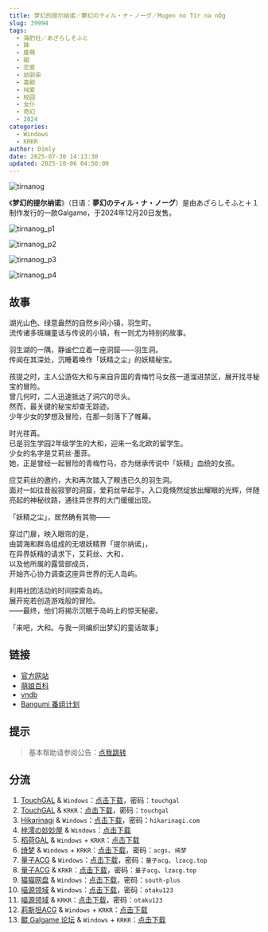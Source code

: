 ```yaml
---
title: 梦幻的提尔纳诺／夢幻のティル・ナ・ノーグ／Mugen no Tír na nÓg
slug: 39994
tags:
  - 海豹社／あざらしそふと
  - 妹
  - 废萌
  - 甜
  - 恋爱
  - 幼驯染
  - 喜剧
  - 纯爱
  - 校园
  - 女仆
  - 奇幻
  - 2024
categories:
  - Windows
  - KRKR
author: Dimly
date: 2025-07-30 14:13:30
updated: 2025-10-06 04:50:00
---
```


![tirnanog](https://static.30hb.cn/vndb/img/tirnanog.webp)

《**梦幻的提尔纳诺**》（日语：**夢幻のティル・ナ・ノーグ**）是由あざらしそふと＋１制作发行的一款Galgame，于2024年12月20日发售。

<!--more-->

![tirnanog_p1](https://static.30hb.cn/vndb/img/tirnanog_p1.webp)

![tirnanog_p2](https://static.30hb.cn/vndb/img/tirnanog_p2.webp)

![tirnanog_p3](https://static.30hb.cn/vndb/img/tirnanog_p3.webp)

![tirnanog_p4](https://static.30hb.cn/vndb/img/tirnanog_p4.webp)

## 故事

湖光山色、绿意盎然的自然乡间小镇，羽生町。  
流传诸多斑斓童话与传说的小镇，有一则尤为特别的故事。

羽生湖的一隅，静谧伫立着一座洞窟——羽生洞。  
传闻在其深处，沉睡着唤作「妖精之尘」的妖精秘宝。

孩提之时，主人公游佐大和与来自异国的青梅竹马女孩一道溜进禁区，展开找寻秘宝的冒险。  
曾几何时，二人迅速抵达了洞穴的尽头。  
然而，最关键的秘宝却查无踪迹。  
少年少女的梦想及冒险，在那一刻落下了帷幕。

时光荏苒。  
已是羽生学园2年级学生的大和，迎来一名北欧的留学生。  
少女的名字是艾莉丝·墨菲。  
她，正是曾经一起冒险的青梅竹马，亦为继承传说中「妖精」血统的女孩。

应艾莉丝的邀约，大和再次踏入了睽违已久的羽生洞。  
面对一如往昔般寂寥的洞窟，爱莉丝举起手，入口竟倏然绽放出耀眼的光辉，伴随亮起的神秘纹路，通往异世界的大门缓缓出现。

「妖精之尘」，居然确有其物——

穿过门扉，映入眼帘的是，  
由碧海和群岛组成的无垠妖精界「提尔纳诺」，  
在异界妖精的请求下，艾莉丝、大和，  
以及他所属的露营部成员，  
开始齐心协力调查这座异世界的无人岛屿。

利用社团活动的时间探索岛屿。  
展开宛若创造游戏般的冒险。  
——最终，他们将揭示沉眠于岛屿上的惊天秘密。

「来吧，大和。与我一同编织出梦幻的童话故事」

## 链接

- [官方网站](https://azarashi-soft-plusone.nexton-net.jp/tirnanog/)
- [萌娘百科](https://zh.moegirl.org.cn/%E6%A2%A6%E5%B9%BB%E7%9A%84%E6%8F%90%E5%B0%94%E7%BA%B3%E8%AF%BA)
- [vndb](https://vndb.org/v51477)
- [Bangumi 番组计划](https://bgm.tv/subject/501665)

## 提示

> 基本帮助请参阅公告：[点我跳转](/)

## 分流

1.  [TouchGAL](https://www.touchgal.us/) & `Windows`：[点击下载](https://pan.touchgal.net/s/A77YhP)，密码：`touchgal`
2.  [TouchGAL](https://www.touchgal.us/) & `KRKR`：[点击下载](https://pan.touchgal.net/s/QNNni6)，密码：`touchgal`
3.  [Hikarinagi](https://www.hikarinagi.net/) & `Windows`：[点击下载](https://pan.yurari.moe/s/730QTx)，密码：`hikarinagi.com`
4.  [梓澪の妙妙屋](https://zi0.cc/) & `Windows`：[点击下载](https://zi0.cc/%E5%90%88%E9%9B%86%E7%B3%BB%E5%88%97/%E6%B1%89%E5%8C%96galgame%E5%90%88%E9%9B%86/2025/01/%E6%96%B0%E6%B1%89%E5%8C%96%E4%BD%9C%E5%93%81/ADV/[%E3%81%82%E3%81%96%E3%82%89%E3%81%97%E3%81%9D%E3%81%B5%E3%81%A8%EF%BC%8B1]%20%E5%A4%A2%E5%B9%BB%E3%81%AE%E3%83%86%E3%82%A3%E3%83%AB%E3%83%BB%E3%83%8A%E3%83%BB%E3%83%8E%E3%83%BC%E3%82%B0%20%E6%A2%A6%E5%B9%BB%E7%9A%84%E6%8F%90%E5%B0%94%E7%BA%B3%E8%AF%BA%20%E6%B1%89%E5%8C%96%E7%A1%AC%E7%9B%98%E7%89%88%20[%E7%99%BD%E9%B8%BD%E6%B1%89%E5%8C%96%E7%BB%84].zip)
5.  [稻荷GAL](https://inarigal.com/) & `Windows` + `KRKR`：[点击下载](https://inarigal.com/detail/1155)
6.  [绮梦](https://acgs.one/) & `Windows` + `KRKR`：[点击下载](https://game.acgs.one/game/973.html)，密码：`acgs`、`绮梦`
7.  [量子ACG](https://lzacg.cc/) & `Windows`：[点击下载](https://lzacg.cc/8638)，密码：`量子acg`、`lzacg.top`
8.  [量子ACG](https://lzacg.cc/) & `KRKR`：[点击下载](https://lzacg.cc/8693)，密码：`量子acg`、`lzacg.top`
9.  [猫猫网盘](https://catcat.cloud/) & `Windows`：[点击下载](https://catcat.cloud/GalGame/SP%E5%90%8E%E7%AB%AF1[GalGame%E5%88%86%E5%8C%BA]/%E6%B1%89%E5%8C%96%E6%B8%B8%E6%88%8F%E6%9C%88%E4%BB%BD%E5%90%88%E9%9B%86-%E7%A6%BB%E6%95%A3/2025%E5%B9%B4%E6%B1%89%E5%8C%96%E5%90%88%E9%9B%86/01/%E6%96%B0%E6%B1%89%E5%8C%96%E4%BD%9C%E5%93%81/ADV/[%E3%81%82%E3%81%96%E3%82%89%E3%81%97%E3%81%9D%E3%81%B5%E3%81%A8%EF%BC%8B1]%20%E5%A4%A2%E5%B9%BB%E3%81%AE%E3%83%86%E3%82%A3%E3%83%AB%E3%83%BB%E3%83%8A%E3%83%BB%E3%83%8E%E3%83%BC%E3%82%B0%20%E6%A2%A6%E5%B9%BB%E7%9A%84%E6%8F%90%E5%B0%94%E7%BA%B3%E8%AF%BA%20%E6%B1%89%E5%8C%96%E7%A1%AC%E7%9B%98%E7%89%88%20[%E7%99%BD%E9%B8%BD%E6%B1%89%E5%8C%96%E7%BB%84].rar)，密码：`south-plus`
10.  [喵源领域](https://www.nyantaku.com/) & `Windows`：[点击下载](https://www.nullcloud.top/Game/AzarashiSoft/[Windows]%E6%A2%A6%E5%B9%BB%E7%9A%84%E6%8F%90%E5%B0%94%E7%BA%B3%E8%AF%BA.7z)，密码：`otaku123`
11.  [喵源领域](https://www.nyantaku.com/) & `KRKR`：[点击下载](https://www.nullcloud.top/Game/AzarashiSoft/[Kirikiroid2]%E6%A2%A6%E5%B9%BB%E7%9A%84%E6%8F%90%E5%B0%94%E7%BA%B3%E8%AF%BA.7z)，密码：`otaku123`
12.  [莉斯坦ACG](https://www.limulu.moe/) & `Windows` + `KRKR`：[点击下载](https://www.limulu.moe/posts/3139ce8d)
13.  [鲲 Galgame 论坛](https://www.kungal.com/) & `Windows` + `KRKR`：[点击下载](https://www.kungal.com/galgame/1260)
